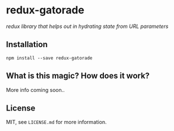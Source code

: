 # redux-gatorade

_redux library that helps out in hydrating state from URL parameters_


## Installation

```
npm install --save redux-gatorade
```

## What is this magic? How does it work?

More info coming soon..


## License

MIT, see `LICENSE.md` for more information.
